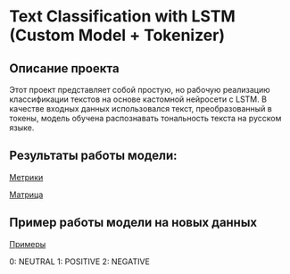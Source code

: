 # Text Classification with LSTM (Custom Model + Tokenizer)

## Описание проекта
Этот проект представляет собой простую, но рабочую реализацию классификации текстов на основе кастомной нейросети с LSTM.
В качестве входных данных использовался текст, преобразованный в токены, модель обучена распознавать тональность текста на русском языке.

## Результаты работы модели:

[Метрики](results.jpg)

[Матрица](matrix.png)

## Пример работы модели на новых данных

[Примеры](examples.jpg)

0: NEUTRAL
1: POSITIVE
2: NEGATIVE
